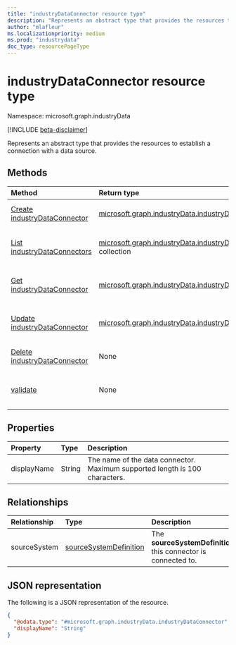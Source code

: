 ```yaml
---
title: "industryDataConnector resource type"
description: "Represents an abstract type that provides the resources to establish a connection with a data source."
author: "mlafleur"
ms.localizationpriority: medium
ms.prod: "industrydata"
doc_type: resourcePageType
---
```


# industryDataConnector resource type

Namespace: microsoft.graph.industryData

[!INCLUDE [beta-disclaimer](../../includes/beta-disclaimer.md)]

Represents an abstract type that provides the resources to establish a connection with a data source.

## Methods

| Method                                                                                        | Return type                                                                                            | Description                                                                                                        |
| :-------------------------------------------------------------------------------------------- | :----------------------------------------------------------------------------------------------------- | :----------------------------------------------------------------------------------------------------------------- |
| [Create industryDataConnector](../api/industrydata-industrydataroot-post-dataconnectors.md)   | [microsoft.graph.industryData.industryDataConnector](industrydata-industrydataconnector.md)            | Create a new [industryDataConnector](industrydata-industrydataconnector.md) object.                                |
| [List industryDataConnectors](../api/industrydata-industrydataroot-list-dataconnectors.md)    | [microsoft.graph.industryData.industryDataConnector](industrydata-industrydataconnector.md) collection | Get a list of the [industryDataConnector](industrydata-industrydataconnector.md) objects and their properties.     |
| [Get industryDataConnector](../api/industrydata-industrydataconnector-get.md)                 | [microsoft.graph.industryData.industryDataConnector](industrydata-industrydataconnector.md)            | Read the properties and relationships of an [industryDataConnector](industrydata-industrydataconnector.md) object. |
| [Update industryDataConnector](../api/industrydata-industrydataconnector-update.md)           | [microsoft.graph.industryData.industryDataConnector](industrydata-industrydataconnector.md)            | Update the properties of an [industryDataConnector](industrydata-industrydataconnector.md) object.                 |
| [Delete industryDataConnector](../api/industrydata-industrydataroot-delete-dataconnectors.md) | None                                                                                                   | Delete an [industryDataConnector](industrydata-industrydataconnector.md) object.                                   |
| [validate](../api/industrydata-industrydataconnector-validate.md)                             | None                                                                                                   | Perform validations applicable for the specific instance of the data connector.                                    |

## Properties

| Property    | Type   | Description                                                                 |
| :---------- | :----- | :-------------------------------------------------------------------------- |
| displayName | String | The name of the data connector. Maximum supported length is 100 characters. |

## Relationships

| Relationship | Type                                                             | Description                                                    |
| :----------- | :--------------------------------------------------------------- | :------------------------------------------------------------- |
| sourceSystem | [sourceSystemDefinition](industrydata-sourcesystemdefinition.md) | The **sourceSystemDefinition** this connector is connected to. |

## JSON representation

The following is a JSON representation of the resource.

<!-- {
  "blockType": "resource",
  "keyProperty": "id",
  "@odata.type": "microsoft.graph.industryData.industryDataConnector",
  "openType": false
}
-->

```json
{
  "@odata.type": "#microsoft.graph.industryData.industryDataConnector",
  "displayName": "String"
}
```
